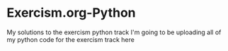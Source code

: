 # Exercism.org-Python
My solutions to the exercism python track
I'm going to be uploading all of my python code for the exercism track here
